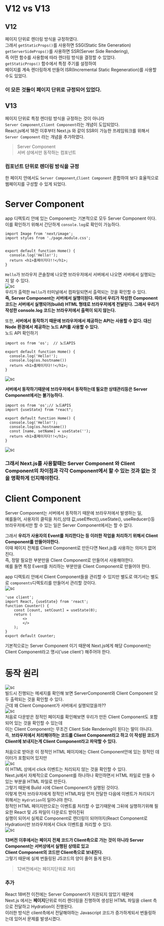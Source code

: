 # V12 vs V13
## V12
페이지 단위로 렌더링 방식을 규정하였다.  
그래서 `getStaticProps()`를 사용하면 SSG(Static Site Generation)    
`getServerSideProps()`를 사용하면 SSR(Server Side Rendering),  
즉 어떤 함수를 사용함에 따라 렌더링 방식을 결정할 수 있었다.  
`getStaticProps()` 함수에서 특정 주기를 설정하여  
페이지를 계속 렌더링하게 만들어 ISR(Incremental Static Regeneration)를 사용할 수도 있었다.  
  
### 이 모든 것들이 페이지 단위로 규정되어 있었다.
  
## V13
페이지 단위로 특정 렌더링 방식을 규정하는 것이 아니라  
`Server Component`,`Client Component`라는 개념이 도입되었다.  
React.js에서 18전 이후부터  Next.js 와 같이 SSR이 가능한 프레임워크를 위해서 `Server Component` 라는 개념을 추가하였다.  
> Server Component  
> 서버 상에서만 동작하는 컴포넌트
  
### 컴포넌트 단위로 렌더링 방식을 규정  
한 페이지 안에서도 `Server Component`,`Client Component` 혼합하여 보다 효율적으로 웹페이지를 구성할 수 있게 되었다.  
  
# Server Component
app 디렉토리 안에 있는 Component는 기본적으로 모두 Server Component 이다.  
이를 확인하기 위해서 간단하게 `console.log`로 확인이 가능하다.  
```
import Image from 'next/image';
import styles from './page.module.css';


export default function Home() {
  console.log('Hello!');
  return <h1>홈페이지다!!</h1>;
}
```
`Hello`가 브라우저 콘솔창에 나오면 브라우저에서 서버에서 나오면 서버에서 실행되는지 알 수 있다.  
![sc](../public/SC.png)  
우리가 출력한 `Hello`가 터미널에서 컴파일되면서 출력되는 것을 확인할 수 있다.  
**즉, Server Component는 서버에서 실행이된다. 따라서 우리가 작성한 Component코드는 서버에서 실행되어(build) HTML 형태로 브라우저에게 전달된다. 그래서 우리가 작성한 console.log 코드는 브라우저에서 출력이 되지 않는다.**  
  
또한, **서버에서 동작하기 때문에 브라우저에서 제공하는 API는 사용할 수 없다. 대신 Node 환경에서 제공하는 노드 API를 사용할 수 있다.**  
노드 API 확인하기  
```
import os from 'os';  // 노드APIS

export default function Home() {
  console.log('Hello!');
  console.log(os.hostname())
  return <h1>홈페이지다!!</h1>;
}
```
![sc](../public/SC1.png)  
  
**서버에서 동작하기때문에 브라우저에서 동작하는데 필요한 상태관리등은 Server Component에서는 불가능하다.**  
```
import os from 'os';// 노드APIS
import {useState} from "react";  

export default function Home() {
  console.log('Hello!');
  console.log(os.hostname())
  const [name, setName] = useState('');
  return <h1>홈페이지다!!</h1>;
}
```  
![sc](../public/SC2.png)  
  
### 그래서 Next.js를 사용할때는 Server Component 와 Client Component의 차이점과 각각 Component에서 할 수 있는 것과 없는 것을 명확하게 인지해야한다.
  
# Client Component
Server Component는 서버에서 동작하기 때문에 브라우저에서 발생하는 일,  
예를들어, 사용자의 클릭을 처리,상태 값,useEffect(),useState(), useReducer()등 브라우저에서만 할 수 있는 일은 Server Component에서는 할 수 없다.  
  
그래서 **우리가 사용자의 Event를 처리한다는 등 이러한 작업을 처리하기 위해서 Client Component를 만들어야한다.**  
이때 페이지 전체를 Client Component로 만든다면 Next.js를 사용하는 의미가 없어진다.  
즉, 정말 필요한 부분만을 Client Component로 만들어서 사용해야한다.  
예를 들면 특정 Event를 처리하는 부분만을 Client Component로 만들어야 한다.  
  
app 디렉토리 안에서 Client Component들을 관리할 수 있지만 별도로 여기서는 별도로 `components`디렉토리를 만들어서 관리할 것이다.  
![sc](../public/CC.png)  
```
'use client';
import React, {useState} from 'react';
function Counter() {
    const [count, setCount] = useState(0);
    return (
        <>
        </>
    );
}
export default Counter;
```
기본적으로는 Server Component 이기 때문에 Next.js에게 해당 Component는 Client Component라고 명시('use client') 해주어야 한다.  

# 동작 원리
![sc](../public/cw.png)  
빌드시 진행되는 메세지를 확인해 보면 ServerComponent와 Client Component 모두 출력되는 것을 확인할 수 있다.  
근데 왜 Client Component가 서버에서 실행되었을까??  
![sc](../public/cw1.png)  
처음로 다운받은 정적인 페이지를 확인해보면 우리가 만든 Client Component도 포함되어 있는 것을 확인할 수 있는데  
이는 Client Component는 무조건 Client Side Rendering이 된다는 말이 아니다.  
즉, **브라우저에서 처리해야하는 코드를 Client Component라고 하고 이 작성된 코드가 Client에 보내지는게 Client Component라고 파악할 수 있다.**  
  
처음으로 받아온 이 정적인 HTML 페이지에는 Client Component안에 있는 정적인 데이터가 포함되어 있지만  
![sc](../public/cw3.gif)  
이 HTML 상에서 click 이벤트는 처리되지 않는 것을 확인할 수 있다.  
Next.js에서 자체적으로 Component를 하나하나 확인하면서 HTML 파일로 만들 수 있는 부분을 HTML 파일로 만든다.  
그렇기 때문에 Build 시에 Client Component가 실행된 것이다.  
이렇게 먼저 브라우저에게 정적인 HTML파일 먼저 전달한 다음에 이벤트가 처리되기 위해서는 `Hydration`이 일어나야 한다.  
정적인 HTML 페이지만으로는 이벤트를 처리할 수 없기때문에 그뒤에 실행하기위해 필요한 React 및 JS 파일이 다운로드 받아진뒤  
실행이 되어서 실제로 Component로 렌더링이 되어야지(React Component로 Hydration)만 브라우저에서 Click 이벤트를 처리할 수 있다.  
![sc](../public/sw4.png)  
  
**13버전 이후에서는 페이지 전체 코드가 Client측으로 가는 것이 아니라 Server Component는 서버상에서 실행된 상태로 있고  
Client Component의 코드만 Client측으로 보내진다.**  
그렇기 때문에 실제 번들링된 JS코드의 양이 줄어 들게 된다.  
> 12버전에서는 페이지단위로 처리
  
### 추가
React 18버전 이전에는 Server Component가 지원되지 않았기 때문에  
Next.js 에서는 **페이지**단위로 미리 렌더링을 진행하여 생성된 HTML 파일을 client 측으로 전달하고 Hydration이 진행된다.  
이러한 방식은 client측에서 전달해야하는 Javascript 코드가 증가하게되서 번들링하는데 있어서 문제를 발생시켰다.  
  








